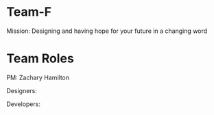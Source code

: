 # Team-F

Mission: Designing and having hope for your future in a changing word

# Team Roles

PM: Zachary Hamilton

Designers: 

Developers:

